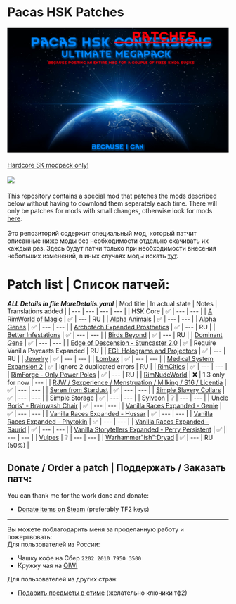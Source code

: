 # Pacas HSK Patches
![Preview](/Preview.png?raw=true "Preview")<br><br>
[Hardcore SK modpack only!](https://github.com/skyarkhangel/Hardcore-SK/tree/development)
<br><br>
<img src="https://i.imgur.com/svEwA2k.png"><br><br>
This repository contains a special mod that patches the mods described below without having to download them separately each time. There will only be patches for mods with small changes, otherwise look for mods [here](https://github.com/pacas/RW-Pacas-HSK-Patches).<br><br>
Это репозиторий содержит специальный мод, который патчит описанные ниже моды без необходимости отдельно скачивать их каждый раз. Здесь будут патчи только при необходимости внесения небольших изменений, в иных случаях моды искать [тут](https://github.com/pacas/RW-Pacas-HSK-Patches).<br>

# Patch list | Список патчей:

***ALL Details in file MoreDetails.yaml***
| Mod title | In actual state | Notes | Translations added |
| --- | --- | --- | --- |
| HSK Core | :white_check_mark: | --- | --- |
| [A RimWorld of Magic](https://steamcommunity.com/sharedfiles/filedetails/?id=1201382956) | :white_check_mark: | --- | RU |
| [Alpha Animals](https://discord.com/channels/272340793174392832/1070441231773093998) | :white_check_mark: | --- | --- |
| [Alpha Genes](https://steamcommunity.com/sharedfiles/filedetails/?id=2891845502) | :white_check_mark: | --- | --- |
| [Archotech Expanded Prosthetics](https://steamcommunity.com/sharedfiles/filedetails/?id=1467604976) | :white_check_mark: | --- | RU |
| [Better Infestations](https://steamcommunity.com/sharedfiles/filedetails/?id=1319614331) | :white_check_mark: | --- | --- |
| [Birds Beyond](https://steamcommunity.com/sharedfiles/filedetails/?id=2889889049) | :white_check_mark: | --- | RU |
| [Dominant Gene](https://steamcommunity.com/sharedfiles/filedetails/?id=2884110898) | :white_check_mark: | --- | --- |
| [Edge of Descension - Stuncaster 2.0](https://steamcommunity.com/sharedfiles/filedetails/?id=2952773198) | :white_check_mark: | Require Vanilla Psycasts Expanded | RU |
| [EGI: Holograms and Projectors](https://steamcommunity.com/sharedfiles/filedetails/?id=2979598490) | :white_check_mark: | --- | RU |
| [Jewelry](https://discord.com/channels/272340793174392832/1061698507720900768) | :white_check_mark: | --- | --- |
| [Lombax](https://steamcommunity.com/sharedfiles/filedetails/?id=2384986421) | :white_check_mark: | --- | --- |
| [Medical System Expansion 2](https://steamcommunity.com/sharedfiles/filedetails/?id=2056706586) | :white_check_mark: | Ignore 2 duplicated errors | RU |
| [RimCities](https://steamcommunity.com/sharedfiles/filedetails/?id=1775170117) | :white_check_mark: | --- | --- |
| [RimForge - Only Power Poles](https://steamcommunity.com/sharedfiles/filedetails/?id=2507086460) | :white_check_mark: | --- | RU |
| [RimNudeWorld](https://discord.com/channels/374305025486225409/374778646432448530) | :x: | 1.3 only for now | --- |
| [RJW / Sexperience / Menstruation / Milking / S16 / Licentia](https://discord.com/channels/374305025486225409/374778646432448530) | :white_check_mark: | --- | --- |
| [Seren from Stardust](https://steamcommunity.com/sharedfiles/filedetails/?id=2704627783) | :white_check_mark: | --- | --- |
| [Simple Slavery Collars](https://steamcommunity.com/sharedfiles/filedetails/?id=2557274194) | :white_check_mark: | --- | --- |
| [Simple Storage](https://discord.com/channels/272340793174392832/1063821520423633016) | :white_check_mark: | --- | --- |
| [Sylveon](https://steamcommunity.com/sharedfiles/filedetails/?id=2800815182) | :grey_question: | --- | --- |
| [Uncle Boris' - Brainwash Chair](https://steamcommunity.com/sharedfiles/filedetails/?id=2885223720) | :white_check_mark: | --- | --- |
| [Vanilla Races Expanded - Genie](https://steamcommunity.com/sharedfiles/filedetails/?id=2901424072) | :white_check_mark: | --- | --- |
| [Vanilla Races Expanded - Hussar](https://steamcommunity.com/sharedfiles/filedetails/?id=2893586390) | :white_check_mark: | --- | --- |
| [Vanilla Races Expanded - Phytokin](https://steamcommunity.com/sharedfiles/filedetails/?id=2927323805) | :white_check_mark: | --- | --- |
| [Vanilla Races Expanded - Saurid](https://steamcommunity.com/sharedfiles/filedetails/?id=2880990495) | :white_check_mark: | --- | --- |
| [Vanilla Storytellers Expanded - Perry Persistent](https://steamcommunity.com/sharedfiles/filedetails/?id=2149702069) | :white_check_mark: | --- | --- |
| [Vulpes](https://steamcommunity.com/sharedfiles/filedetails/?id=2174717519) | :grey_question: | --- | --- |
| [Warhammer"ish":Dryad](https://steamcommunity.com/workshop/filedetails/?id=2958123708) | :white_check_mark: | --- | RU (50%) |

## Donate / Order a patch | Поддержать / Заказать патч:<br>
You can thank me for the work done and donate:<br>
- [Donate items on Steam](https://steamcommunity.com/tradeoffer/new/?partner=93729960&token=dgWxX8tO) (preferably TF2 keys)
___
Вы можете поблагодарить меня за проделанную работу и пожертвовать:<br>
Для пользователей из России:<br>
- Чашку кофе на Сбер `2202 2010 7950 3500`<br>
- Кружку чая на [QIWI](https://qiwi.com/n/PACAS)<br>

Для пользователей из других стран:<br>
- [Подарить предметы в стиме](https://steamcommunity.com/tradeoffer/new/?partner=93729960&token=dgWxX8tO) (желательно ключики тф2)
